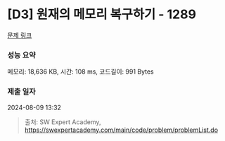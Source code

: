 # [D3] 원재의 메모리 복구하기 - 1289 

[문제 링크](https://swexpertacademy.com/main/code/problem/problemDetail.do?contestProbId=AV19AcoKI9sCFAZN) 

### 성능 요약

메모리: 18,636 KB, 시간: 108 ms, 코드길이: 991 Bytes

### 제출 일자

2024-08-09 13:32



> 출처: SW Expert Academy, https://swexpertacademy.com/main/code/problem/problemList.do